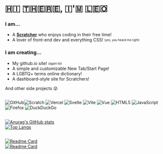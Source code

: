 <h1>🇭‌🇮‌ 🇹‌🇭‌🇪‌🇷‌🇪‌, 🇮‌'🇲‌ 🇱‌🇪‌🇴‌</h1>

<h3>I am...</h3>
<ul>
  <li>A <b><a href='https://scratch.mit.edu/users/LegoManiac04/'>Scratcher</a></b> who enjoys coding in their free time!</li>
  <li>A lover of front-end dev and everything CSS! <sub><sup>(yes, you heard me right)</sub></sup></li>
</ul>

<h3>I am creating...</h3>
<ul>
  <li>My github.io site! <sub><sup>(again lol)</sub></sup></li>
  <li>A simple and customizable New Tab/Start Page!</li>
  <li>A LGBTQ+ terms online dictionary!</li>
  <li>A dashboard-style site for Scratchers!</li>
</ul>

And other side projects 😜

<h2></h2>

![GitHub](https://img.shields.io/badge/github-%23121011.svg?style=for-the-badge&logo=github&logoColor=white)![Scratch](https://img.shields.io/badge/Scratch-f8ab3a?logo=scratch&style=for-the-badge&logoColor=fff)  ![Vercel](https://img.shields.io/badge/vercel-000?style=for-the-badge&logo=vercel&logoColor=fff) ![Svelte](https://img.shields.io/badge/svelte-%23f1413d.svg?style=for-the-badge&logo=svelte&logoColor=white) ![Vite](https://img.shields.io/badge/Vite-B73BFE?style=for-the-badge&logo=vite&logoColor=FFD62E) ![Vue](https://img.shields.io/badge/Vue.js-35495E?style=for-the-badge&logo=vuedotjs&logoColor=4FC08D) ![HTML5](https://img.shields.io/badge/html5-%23E34F26.svg?style=for-the-badge&logo=html5&logoColor=white) ![JavaScript](https://img.shields.io/badge/javascript-%23323330.svg?style=for-the-badge&logo=javascript&logoColor=%23F7DF1E) ![Firefox](https://img.shields.io/badge/Firefox-FF7139?style=for-the-badge&logo=Firefox-Browser&logoColor=white) ![DuckDuckGo](https://img.shields.io/badge/DuckDuckGo-DE5833?style=for-the-badge&logo=DuckDuckGo&logoColor=white)
<h2></h2>

[![Anurag's GitHub stats](https://github-readme-stats.vercel.app/api?username=LegoManiac04&show_icons=true&text_color=2e4053&icon_color=fff&title_color=fff&bg_color=40,ef5350,ffb74d,fdd835,9ccc65,4fc3f7,ba68c8&border_radius=12px&hide_border=true&include_all_commits=true)](https://github.com/anuraghazra/github-readme-stats)<br>
[![Top Langs](https://github-readme-stats.vercel.app/api/top-langs/?username=LegoManiac04&layout=compact&langs_count=10&text_color=2e4053&icon_color=fff&title_color=fff&bg_color=40,ef5350,ffb74d,fdd835,9ccc65,4fc3f7,ba68c8&border_radius=12px&hide_border=true)](https://github.com/anuraghazra/github-readme-stats)
<h2></h2>

[![Readme Card](https://github-readme-stats.vercel.app/api/pin/?username=LegoManiac04&repo=legomaniac04.github.io&show_owner=false&text_color=2e4053&icon_color=fff&title_color=fff&bg_color=40,ef5350,ffb74d,fdd835,9ccc65,4fc3f7,ba68c8&border_radius=12px&hide_border=true)](https://github.com/LegoManiac04/legomaniac04.github.io) <br>
[![Readme Card](https://github-readme-stats.vercel.app/api/pin/?username=DogCatPuppyLover&repo=typewriter&show_owner=true&text_color=2e4053&icon_color=fff&title_color=fff&bg_color=40,ef5350,ffb74d,fdd835,9ccc65,4fc3f7,ba68c8&border_radius=12px&hide_border=true)](https://github.com/DogCatPuppyLover/typewriter)

